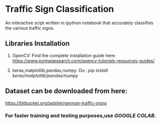 # Traffic Sign Classification
An interactive scipt written in ipython notebook that accurately classifies the various traffic signs. 

## Libraries Installation
1. OpenCV:
Find the complete installation guide here: https://www.pyimagesearch.com/opencv-tutorials-resources-guides/

2. keras,matplotlib,pandas,numpy:
Do : _pip install keras/matplotlib/pandas/numpy_ 

## Dataset can be downloaded from here:
https://bitbucket.org/jadslim/german-traffic-signs

### For faster training and testing purposes,use _GOOGLE COLAB_.
